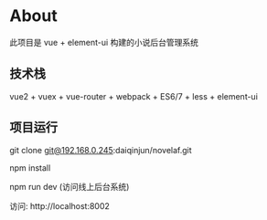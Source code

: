 
# About

此项目是 vue + element-ui 构建的小说后台管理系统



## 技术栈

vue2 + vuex + vue-router + webpack + ES6/7 + less + element-ui


## 项目运行


git clone git@192.168.0.245:daiqinjun/novelaf.git 

npm install

npm run dev (访问线上后台系统)


访问: http://localhost:8002





